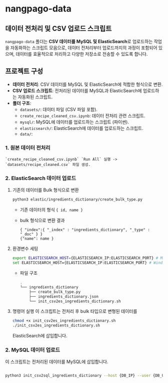 # nangpago-data

## 데이터 전처리 및 CSV 업로드 스크립트

`nangpago-data` 폴더는 **CSV 데이터를 MySQL 및 ElasticSearch**로 업로드하는 작업을 자동화하는 스크립트 모음으로, 데이터 전처리부터 업로드까지의 과정이 포함되어 있으며, 데이터를 효율적으로 처리하고 다양한 저장소로 전송할 수 있도록 합니다.

## 프로젝트 구성

- **데이터 전처리**: CSV 데이터를 MySQL 및 ElasticSearch에 적합한 형식으로 변환.
- **CSV 업로드 스크립트**: 전처리된 데이터를 MySQL과 ElasticSearch에 업로드하는 자동화된 스크립트.
- **폴더 구조**:
  - `datasets/`: 데이터 파일 (CSV 파일 포함).
  - `create_recipe_cleaned_csv.ipynb`: 데이터 전처리 관련 스크립트.
  - `mysql/`: MySQL에 데이터를 업로드하는 스크립트 (파이썬).
  - `elasticsearch/`: ElasticSearch에 데이터를 업로드하는 스크립트.
  - `data/`: 

### 1. 원본 데이터 전처리
    `create_recipe_cleaned_csv.ipynb` `Run All` 실행 -> `datasets/recipe_cleaned.csv` 파일 생성.


### 2. ElasticSearch 데이터 업로드

1) 기존의 데이터를 Bulk 형식으로 변환
    ```bash
    python3 elastic/ingredients_dictionary/create_bulk_type.py
    ```

    - 기존 데이터의 형식 ```{ id, name }```

    - bulk 형식으로 변환 결과
        ```
        { "index":{ "_index" : "ingredients_dictionary", "_type" : "_doc" } }
        {"name": name }
        ```

2) 환경변수 세팅
    ```bash
    export ELASTICSEARCH_HOST={ELASTICSEARCH_IP:ELASTICSEARCH_PORT} # MAC
    set ELASTICSEARCH_HOST={ELASTICSEARCH_IP:ELASTICSEARCH_PORT} # Window
    ```
    - 파일 구조
        ```bash
        .
        └── ingredients_dictionary
            ├── create_bulk_type.py
            ├── ingredients_dictionary.json
            └── init_csv2es_ingredients_dictionary.sh
        ```
3) 명령어 실행
이 스크립트는 전처리 후 bulk 타입으로 변형된 데이터를 
    ```bash
    chmod +x init_csv2es_ingredients_dictionary.sh
    ./init_csv2es_ingredients_dictionary.sh
    ```
    ElasticSearch에 삽입합니다.

### 2. MySQL 데이터 업로드
이 스크립트는 전처리된 데이터를 MySQL에 삽입합니다.
```bash

python3 init_csv2sql_ingredients_dictionary --host {DB_IP} --user {DB_USERNAME} --password {DB_PWD} --database {DB_NAME} --port {DB_PORT}
```
